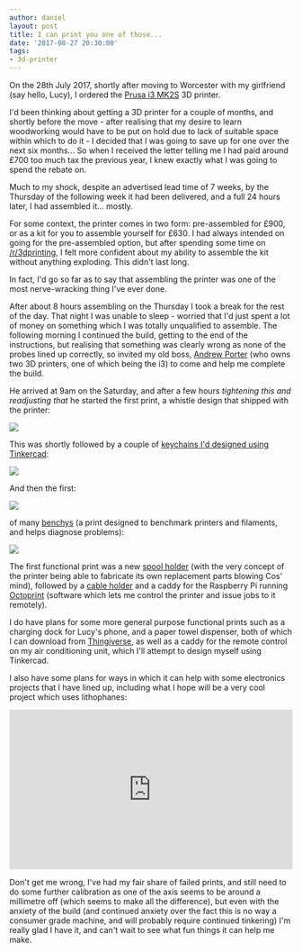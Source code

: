 ```yaml
---
author: daniel
layout: post
title: I can print you one of those...
date: '2017-08-27 20:30:00'
tags:
- 3d-printer
---
```


On the 28th July 2017, shortly after moving to Worcester with my girlfriend (say hello, Lucy), I ordered the [Prusa i3 MK2S](http://www.prusa3d.com/) 3D printer.

I'd been thinking about getting a 3D printer for a couple of months, and shortly before the move - after realising that my desire to learn woodworking would have to be put on hold due to lack of suitable space within which to do it - I decided that I was going to save up for one over the next six months... So when I received the letter telling me I had paid around £700 too much tax the previous year, I knew exactly what I was going to spend the rebate on.

Much to my shock, despite an advertised lead time of 7 weeks, by the Thursday of the following week it had been delivered, and a full 24 hours later, I had assembled it... mostly.

For some context, the printer comes in two form: pre-assembled for £900, or as a kit for you to assemble yourself for £630. I had always intended on going for the pre-assembled option, but after spending some time on [/r/3dprinting](https://www.reddit.com/r/3Dprinting/), I felt more confident about my ability to assemble the kit without anything exploding. This didn't last long.

In fact, I'd go so far as to say that assembling the printer was one of the most nerve-wracking thing I've ever done.

After about 8 hours assembling on the Thursday I took a break for the rest of the day. That night I was unable to sleep - worried that I'd just spent a lot of money on something which I was totally unqualified to assemble. The following morning I continued the build, getting to the end of the instructions, but realising that something was clearly wrong as none of the probes lined up correctly, so invited my old boss, [Andrew Porter](https://twitter.com/defsdoor) (who owns two 3D printers, one of which being the i3) to come and help me complete the build.

He arrived at 9am on the Saturday, and after a few hours _tightening this and readjusting that_ he started the first print, a whistle design that shipped with the printer:

![](//d1a0j00khen1nw.cloudfront.net/2017/08/whistle-1-.jpg)

This was shortly followed by a couple of [keychains I'd designed using Tinkercad]( https://www.tinkercad.com/things/4PpOsidxtfM-danielsaurus-keychain):

![](//d1a0j00khen1nw.cloudfront.net/2017/08/sauruschain-1-.jpg)

And then the first:

![](//d1a0j00khen1nw.cloudfront.net/2017/08/benchy-1-.jpg)

of many [benchys](http://www.3dbenchy.com/) (a print designed to benchmark printers and filaments, and helps diagnose problems):

![](//d1a0j00khen1nw.cloudfront.net/2017/08/fleet-1-.jpg)

The first functional print was a new [spool holder](https://www.thingiverse.com/make:371893) (with the very concept of the printer being able to fabricate its own replacement parts blowing Cos' mind), followed by a [cable holder](https://www.thingiverse.com/make:372338) and a caddy for the Raspberry Pi running [Octoprint](http://octoprint.org/) (software which lets me control the printer and issue jobs to it remotely).

I do have plans for some more general purpose functional prints such as a charging dock for Lucy's phone, and a paper towel dispenser, both of which I can download from [Thingiverse](https://www.thingiverse.com/), as well as a caddy for the remote control on my air conditioning unit, which I'll attempt to design myself using Tinkercad.

I also have some plans for ways in which it can help with some electronics projects that I have lined up, including what I hope will be a very cool project which uses lithophanes:

<style>.embed-container { position: relative; padding-bottom: 56.25%; height: 0; overflow: hidden; max-width: 100%; } .embed-container iframe, .embed-container object, .embed-container embed { position: absolute; top: 0; left: 0; width: 100%; height: 100%; }</style><div class='embed-container'><iframe src='https://www.youtube.com/embed/C8po-oMscas' frameborder='0' allowfullscreen></iframe></div>

Don't get me wrong, I've had my fair share of failed prints, and still need to do some further calibration as one of the axis seems to be around a millimetre off (which seems to make all the difference), but even with the anxiety of the build (and continued anxiety over the fact this is no way a consumer grade machine, and will probably require continued tinkering) I'm really glad I have it, and can't wait to see what fun things it can help me make.
